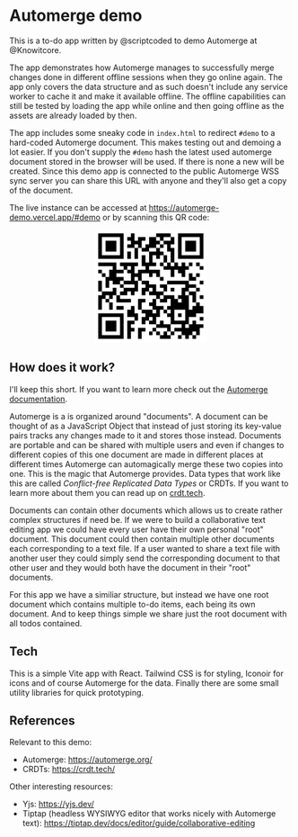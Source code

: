 # Automerge demo

This is a to-do app written by @scriptcoded to demo Automerge at @Knowitcore.

The app demonstrates how Automerge manages to successfully merge changes done in
different offline sessions when they go online again. The app only covers the
data structure and as such doesn't include any service worker to cache it and
make it available offline. The offline capabilities can still be tested by
loading the app while online and then going offline as the assets are already
loaded by then.

The app includes some sneaky code in `index.html` to redirect `#demo` to a
hard-coded Automerge document. This makes testing out and demoing a lot easier.
If you don't supply the `#demo` hash the latest used automerge document stored
in the browser will be used. If there is none a new will be created. Since this
demo app is connected to the public Automerge WSS sync server you can share this
URL with anyone and they'll also get a copy of the document.

The live instance can be accessed at https://automerge-demo.vercel.app/#demo or by scanning this QR code:

<center>
   <img src="./qrcode.png" width="200px" alt="QR code for demo URL" />
</center>

## How does it work?

I'll keep this short. If you want to learn more check out the [Automerge documentation](https://automerge.org/).

Automerge is a is organized around "documents". A document can be thought of as
a JavaScript Object that instead of just storing its key-value pairs tracks any
changes made to it and stores those instead. Documents are portable and can be
shared with multiple users and even if changes to different copies of this one
document are made in different places at different times Automerge can
automagically merge these two copies into one. This is the magic that Automerge
provides. Data types that work like this are called *Conflict-free Replicated
Data Types* or CRDTs. If you want to learn more about them you can read up on
[crdt.tech](http://crdt.tech/).

Documents can contain other documents which allows us to create rather complex
structures if need be. If we were to build a collaborative text editing app we
could have every user have their own personal "root" document. This document
could then contain multiple other documents each corresponding to a text file.
If a user wanted to share a text file with another user they could simply send
the corresponding document to that other user and they would both have the
document in their "root" documents.

For this app we have a similiar structure, but instead we have one root document
which contains multiple to-do items, each being its own document. And to keep
things simple we share just the root document with all todos contained.

## Tech

This is a simple Vite app with React. Tailwind CSS is for styling, Iconoir for
icons and of course Automerge for the data. Finally there are some small utility
libraries for quick prototyping.

## References

Relevant to this demo:
- Automerge: https://automerge.org/
- CRDTs: https://crdt.tech/

Other interesting resources:
- Yjs: https://yjs.dev/
- Tiptap (headless WYSIWYG editor that works nicely with Automerge text): https://tiptap.dev/docs/editor/guide/collaborative-editing
